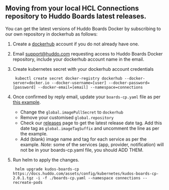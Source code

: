 ## Moving from your local HCL Connections repository to Huddo Boards latest releases.

You can get the latest versions of Huddo Boards Docker by subscribing to our own repository in dockerhub as follows:

1. Create a [dockerhub](https://hub.docker.com) account if you do not already have one.
1. Email [support@huddo.com](mailto:support@huddo.com) requesting access to Huddo Boards Docker repository, include your dockerhub account name in the email.
1. Create kubernetes secret with your dockerhub account credentials

        kubectl create secret docker-registry dockerhub --docker-server=docker.io --docker-username=[user] --docker-password=[password] --docker-email=[email] --namespace=connections

1. Once confirmed by reply email, update your `boards-cp.yaml` file as per [this example](/assets/config/kubernetes/boards-cp-dockerhub.yaml).

    - Change the `global.imagePullSecret` to `dockerhub`
    - Remove your customised `global.repository`
    - Check our [releases](https://docs.huddo.com/boards/cp/releases/) page to get the latest release date tag. Add this date tag as `global.imageTagSuffix` and uncomment the line as per the example.
    - Add (blank) image name and tag for each service as per the example. *Note:* some of the services (app, provider, notification) will not be in your boards-cp.yaml file, you should ADD THEM.

1. Run helm to apply the changes.

        helm upgrade kudos-boards-cp https://docs.huddo.com/assets/config/kubernetes/kudos-boards-cp-2.0.1.tgz -i -f ./boards-cp.yaml --namespace connections --recreate-pods

